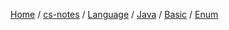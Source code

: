 [Home](https://mengxianbin.github.io) /
[cs-notes](https://mengxianbin.github.io/cs-notes/site) /
[Language](https://mengxianbin.github.io/cs-notes/site/Language) /
[Java](https://mengxianbin.github.io/cs-notes/site/Language/Java) /
[Basic](https://mengxianbin.github.io/cs-notes/site/Language/Java/Basic) /
[Enum](https://mengxianbin.github.io/cs-notes/site/Language/Java/Basic/Enum)

## [](https://mengxianbin.github.io/cs-notes/site/Language/Java/Basic/Enum/)
